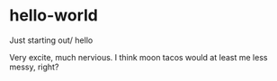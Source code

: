 # hello-world
Just starting out/ hello

Very excite, much nervious. I think moon tacos would at least me less messy, right?
